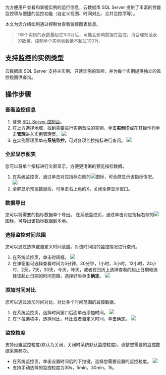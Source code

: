 ﻿为方便用户查看和掌握实例的运行信息，云数据库 SQL Server 提供了丰富的性能监控项与便捷的监控功能（自定义视图、时间对比、合并监控项等）。

本文为您介绍如何通过控制台查看监控图表信息。
>?单个实例的表数量超过100万后，可能会影响数据库监控，请合理规范表的数量，控制单个实例表数量不超过100万。

## 支持监控的实例类型
云数据库 SQL Server 支持主实例、只读实例的监控，并为每个实例提供独立的监控视图供查询。
## 操作步骤
### 查看监控信息
1. 登录 [SQL Server 控制台](https://console.cloud.tencent.com/sqlserver)。
2. 在上方选择地域，找到需要进行实例备注的实例，单击**实例ID**或在其操作列单击**管理**进入实例管理页。
![](https://qcloudimg.tencent-cloud.cn/raw/3bb7a0be93f6fb3fa7879389c90b9876.png)
3. 在实例管理页单击**系统监控**，可对各项监控指标进行查阅。
![](https://qcloudimg.tencent-cloud.cn/raw/9a19c3e46446483b354212dbc4874ab4.png)

### 全屏显示图表
您可以将单个指标进行全屏显示，方便更清晰的预览指标数据。
1. 在系统监控页，通过单击对应指标右侧的![](https://qcloudimg.tencent-cloud.cn/raw/5ad2d8ff9f3dfcf99cc82d10f0c718ae.png)图标，可全屏显示该指标情况。
![](https://qcloudimg.tencent-cloud.cn/raw/aa003f24927603cc135fb7bd4c166318.png)
2. 全屏显示预览数据后，可单击右上角的X，关闭全屏显示窗口。

### 数据导出
您可以将需要的指标数据单个导出。
在系统监控页，通过单击对应指标右侧的![](https://qcloudimg.tencent-cloud.cn/raw/9df8c0de538a6235147e43d0d0235547.png)图标，可导出该指标数据到本地。

### 选择监控时间范围
您可以通过选择或自定义时间范围，对该时间段的监控情况进行查询。
1. 在系统监控页，单击时间框。
![](https://qcloudimg.tencent-cloud.cn/raw/79aadc2eb4384dfd9d316cd8a67e2dab.png)
2. 在弹窗里可选择查看时间为5分钟，30分钟，1小时，3小时，12小时，24小时，2天，7天，30天，今天，昨天，或者在日历上选择查看的起止日期和选择该起止日期的时间范围，选择好后单击**确定**。
![](https://qcloudimg.tencent-cloud.cn/raw/75939bbf9aa902c12061ec1d0471e239.png)

### 添加时间对比
您可以通过添加时间对比，对比多个时间范围的监控数据。
1. 在系统监控页，选择时间窗口后面单击添加时间。
![](https://qcloudimg.tencent-cloud.cn/raw/da211096ac944009720613e03e34aa04.png)
2. 在下拉选项中，选择同比，环比或者自定义时间，单击确定。
![](https://qcloudimg.tencent-cloud.cn/raw/cae798ab61da5562b537a5128cee92dd.png)

### 监控粒度
支持设置监控粒度(默认为关闭，关闭时系统默认监控粒度)，调整您需要的监控数据采集频次。
- 在系统监控页，单击设置时间后的下拉键，选择您需要设置的监控粒度。
![](https://qcloudimg.tencent-cloud.cn/raw/b36008397efb8810340b880d18dcaa51.png)
- 支持手动选择的监控粒度为30s，5min，30min，1h。


